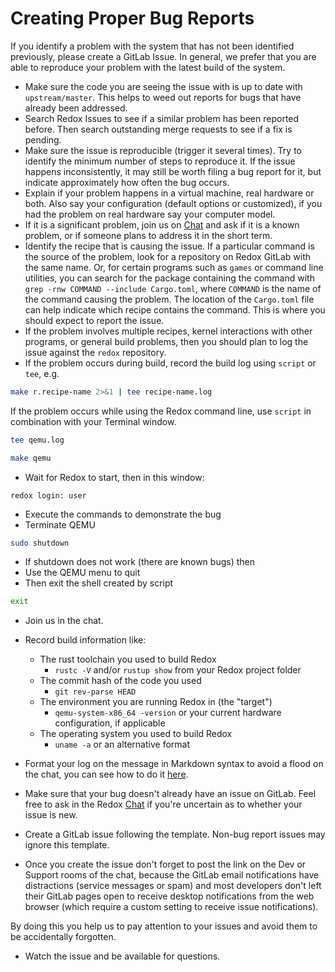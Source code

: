 # Creating Proper Bug Reports

If you identify a problem with the system that has not been identified previously, please create a GitLab Issue. In general, we prefer that you are able to reproduce your problem with the latest build of the system. 

- Make sure the code you are seeing the issue with is up to date with `upstream/master`. This helps to weed out reports for bugs that have already been addressed.
- Search Redox Issues to see if a similar problem has been reported before. Then search outstanding merge requests to see if a fix is pending.
- Make sure the issue is reproducible (trigger it several times). Try to identify the minimum number of steps to reproduce it. If the issue happens inconsistently, it may still be worth filing a bug report for it, but indicate approximately how often the bug occurs.
- Explain if your problem happens in a virtual machine, real hardware or both. Also say your configuration (default options or customized), if you had the problem on real hardware say your computer model.
- If it is a significant problem, join us on [Chat](./chat.md) and ask if it is a known problem, or if someone plans to address it in the short term.
- Identify the recipe that is causing the issue. If a particular command is the source of the problem, look for a repository on Redox GitLab with the same name. Or, for certain programs such as `games` or command line utilities, you can search for the package containing the command with `grep -rnw COMMAND --include Cargo.toml`, where `COMMAND` is the name of the command causing the problem. The location of the `Cargo.toml` file can help indicate which recipe contains the command. This is where you should expect to report the issue.
- If the problem involves multiple recipes, kernel interactions with other programs, or general build problems, then you should plan to log the issue against the `redox` repository.
- If the problem occurs during build, record the build log using `script` or `tee`, e.g.

```sh
make r.recipe-name 2>&1 | tee recipe-name.log
```

If the problem occurs while using the Redox command line, use `script` in combination with your Terminal window.

```sh
tee qemu.log
```

```sh
make qemu
```

- Wait for Redox to start, then in this window:

```
redox login: user
```

- Execute the commands to demonstrate the bug
- Terminate QEMU

```sh
sudo shutdown
```

- If shutdown does not work (there are known bugs) then
- Use the QEMU menu to quit
- Then exit the shell created by script

```sh
exit
```

- Join us in the chat.

- Record build information like:

     - The rust toolchain you used to build Redox
       - `rustc -V` and/or `rustup show` from your Redox project folder
     - The commit hash of the code you used
       - `git rev-parse HEAD`
     - The environment you are running Redox in (the "target")
       - `qemu-system-x86_64 -version` or your current hardware configuration, if applicable
     - The operating system you used to build Redox
       - `uname -a` or an alternative format

- Format your log on the message in Markdown syntax to avoid a flood on the chat, you can see how to do it [here](https://docs.github.com/en/get-started/writing-on-github/getting-started-with-writing-and-formatting-on-github/basic-writing-and-formatting-syntax#quoting-code).

- Make sure that your bug doesn't already have an issue on GitLab. Feel free to ask in the Redox [Chat](./chat.md) if you're uncertain as to whether your issue is new.

- Create a GitLab issue following the template. Non-bug report issues may ignore this template.

- Once you create the issue don't forget to post the link on the Dev or Support rooms of the chat, because the GitLab email notifications have distractions (service messages or spam) and most developers don't left their GitLab pages open to receive desktop notifications from the web browser (which require a custom setting to receive issue notifications).

By doing this you help us to pay attention to your issues and avoid them to be accidentally forgotten.

- Watch the issue and be available for questions.
